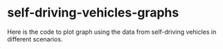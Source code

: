 # self-driving-vehicles-graphs
Here is the code to plot graph using the data from self-driving vehicles in different scenarios.
